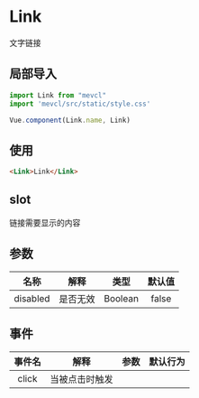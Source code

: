 # Link

文字链接

## 局部导入
```js
import Link from "mevcl"
import 'mevcl/src/static/style.css'

Vue.component(Link.name, Link)
```

## 使用
```html
<Link>Link</Link>
```

## slot
链接需要显示的内容

## 参数

| 名称 | 解释 | 类型 | 默认值 |
|:-:|:-:|:-:|:-:|
| disabled | 是否无效 | Boolean | false |

## 事件

| 事件名 | 解释 | 参数 | 默认行为 |
|:-:|:-:|:-:|:-:|
| click | 当被点击时触发 |  |  |
